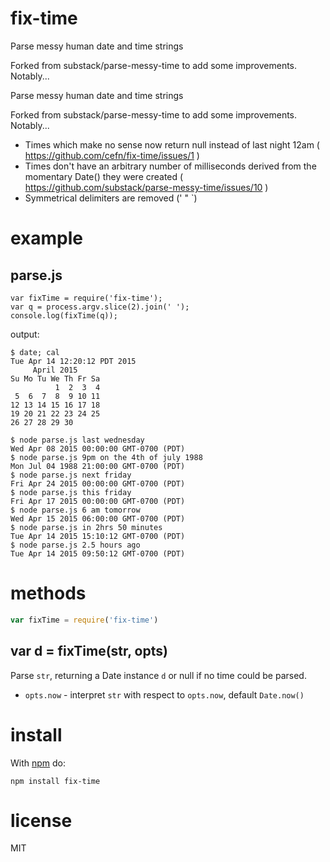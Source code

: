 # fix-time

Parse messy human date and time strings

Forked from substack/parse-messy-time to add some improvements. Notably...

Parse messy human date and time strings

Forked from substack/parse-messy-time to add some improvements. Notably...

* Times which make no sense now return null instead of last night 12am ( https://github.com/cefn/fix-time/issues/1 )
* Times don't have an arbitrary number of milliseconds derived from the momentary Date() they were created ( https://github.com/substack/parse-messy-time/issues/10 ) 
* Symmetrical delimiters are removed (' " `)

# example

## parse.js

```
var fixTime = require('fix-time');
var q = process.argv.slice(2).join(' ');
console.log(fixTime(q));
```

output:

```
$ date; cal
Tue Apr 14 12:20:12 PDT 2015
     April 2015       
Su Mo Tu We Th Fr Sa  
          1  2  3  4  
 5  6  7  8  9 10 11  
12 13 14 15 16 17 18  
19 20 21 22 23 24 25  
26 27 28 29 30        
                      
$ node parse.js last wednesday
Wed Apr 08 2015 00:00:00 GMT-0700 (PDT)
$ node parse.js 9pm on the 4th of july 1988
Mon Jul 04 1988 21:00:00 GMT-0700 (PDT)
$ node parse.js next friday
Fri Apr 24 2015 00:00:00 GMT-0700 (PDT)
$ node parse.js this friday
Fri Apr 17 2015 00:00:00 GMT-0700 (PDT)
$ node parse.js 6 am tomorrow
Wed Apr 15 2015 06:00:00 GMT-0700 (PDT)
$ node parse.js in 2hrs 50 minutes
Tue Apr 14 2015 15:10:12 GMT-0700 (PDT)
$ node parse.js 2.5 hours ago
Tue Apr 14 2015 09:50:12 GMT-0700 (PDT)
```

# methods

``` js
var fixTime = require('fix-time')
```

## var d = fixTime(str, opts)

Parse `str`, returning a Date instance `d` or null if no time could be parsed.

* `opts.now` - interpret `str` with respect to `opts.now`, default `Date.now()`

# install

With [npm](https://npmjs.org) do:


```
npm install fix-time
```

# license

MIT
